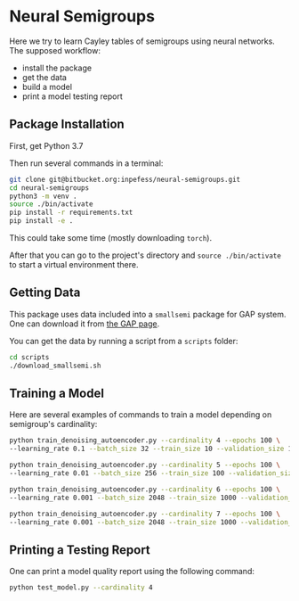 # Neural Semigroups

Here we try to learn Cayley tables of semigroups using neural
networks. The supposed workflow:

* install the package
* get the data
* build a model
* print a model testing report

## Package Installation

First, get Python 3.7

Then run several commands in a terminal:

```bash
git clone git@bitbucket.org:inpefess/neural-semigroups.git
cd neural-semigroups
python3 -m venv .
source ./bin/activate
pip install -r requirements.txt
pip install -e .
```

This could take some time (mostly downloading `torch`).

After that you can go to the project's directory and `source ./bin/activate` to
start a virtual environment there.

## Getting Data

This package uses data included into a `smallsemi` package for GAP system.
One can download it from [the GAP page](https://www.gap-system.org/pub/gap/gap4/tar.gz/packages/smallsemi-0.6.11.tar.gz).

You can get the data by running a script from a `scripts` folder:
```bash
cd scripts
./download_smallsemi.sh
```

## Training a Model

Here are several examples of commands to train a model depending on semigroup's
cardinality:

```bash
python train_denoising_autoencoder.py --cardinality 4 --epochs 100 \
--learning_rate 0.1 --batch_size 32 --train_size 10 --validation_size 10
```
```bash
python train_denoising_autoencoder.py --cardinality 5 --epochs 100 \
--learning_rate 0.01 --batch_size 256 --train_size 100 --validation_size 100
```
```bash
python train_denoising_autoencoder.py --cardinality 6 --epochs 100 \
--learning_rate 0.001 --batch_size 2048 --train_size 1000 --validation_size 100
```
```bash
python train_denoising_autoencoder.py --cardinality 7 --epochs 100 \
--learning_rate 0.001 --batch_size 2048 --train_size 1000 --validation_size 100
```

## Printing a Testing Report

One can print a model quality report using the following command:

```bash
python test_model.py --cardinality 4
```
